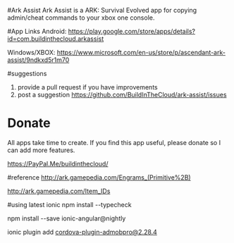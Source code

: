 #Ark Assist
Ark Assist is a ARK: Survival Evolved app for copying admin/cheat commands to your xbox one console.

#App Links
Android: https://play.google.com/store/apps/details?id=com.buildinthecloud.arkassist

Windows/XBOX: https://www.microsoft.com/en-us/store/p/ascendant-ark-assist/9ndkxd5r1m70

#suggestions
1. provide a pull request if you have improvements
2. post a suggestion https://github.com/BuildInTheCloud/ark-assist/issues

# Donate
All apps take time to create. If you find this app useful, please donate so I can add more features.

https://PayPal.Me/buildinthecloud/

#reference
http://ark.gamepedia.com/Engrams_(Primitive%2B)

http://ark.gamepedia.com/Item_IDs

#using latest ionic
npm install --typecheck

npm install --save ionic-angular@nightly

ionic plugin add cordova-plugin-admobpro@2.28.4
